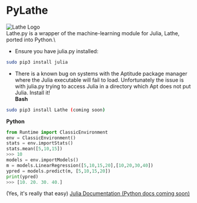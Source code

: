 # PyLathe
![Lathe Logo](http://lathe.ai/logo.png)\
Lathe.py is a wrapper of the machine-learning module for Julia, Lathe, ported into Python.\
- Ensure you have julia.py installed:
```bash
sudo pip3 install julia
```
- There is a known bug on systems with the Aptitude package manager where the Julia executable will fail to load. Unfortunately the issue is with julia.py trying to access Julia in a directory which Apt does not put Julia.
Install it!\
**Bash**
```bash
sudo pip3 install Lathe (coming soon)
```
**Python**
```python
from Runtime import ClassicEnvironment
env = ClassicEnvironment()
stats = env.importStats()
stats.mean([5,10,15])
>>> 10
models = env.importModels()
m = models.LinearRegression([5,10,15,20],[10,20,30,40])
ypred = models.predict(m, [5,10,15,20])
print(ypred)
>>> [10. 20. 30. 40.]

```
(Yes, it's really that easy)
[Julia Documentation (Python docs coming soon)](http://lathe.ai/doc.html)
